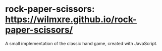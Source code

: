 # rock-paper-scissors: https://wilmxre.github.io/rock-paper-scissors/
A small implementation of the classic hand game, created with JavaScript.
